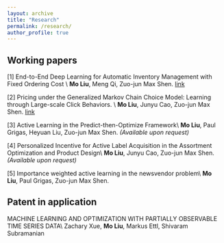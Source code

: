 ```yaml
---
layout: archive
title: "Research"
permalink: /research/
author_profile: true
---
```


## Working papers

[1] End-to-End Deep Learning for Automatic Inventory Management with Fixed Ordering Cost \\
**Mo Liu**, Meng Qi, Zuo-jun Max Shen. [link](https://papers.ssrn.com/sol3/papers.cfm?abstract_id=3888897)


[2] Pricing under the Generalized Markov Chain Choice Model: Learning through Large-scale Click Behaviors. \\
**Mo Liu**, Junyu Cao, Zuo-jun Max Shen. [link](https://papers.ssrn.com/sol3/papers.cfm?abstract_id=4158054)

[3] Active Learning in the Predict-then-Optimize Framework\\
**Mo Liu**, Paul Grigas, Heyuan Liu, Zuo-jun Max Shen. _(Available upon request)_

[4] Personalized Incentive for Active Label Acquisition in the Assortment Optimization and Product Design\\
**Mo Liu**, Junyu Cao, Zuo-jun Max Shen. _(Available upon request)_

[5] Importance weighted active learning in the newsvendor problem\\
**Mo Liu**, Paul Grigas, Zuo-jun Max Shen.


## Patent in application

MACHINE LEARNING AND OPTIMIZATION WITH PARTIALLY OBSERVABLE TIME SERIES DATA\\
Zachary Xue, **Mo Liu**, Markus Ettl, Shivaram Subramanian